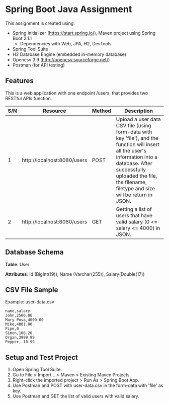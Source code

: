# Spring Boot Java Assignment


This assignment is created using:
* Spring Initializer (https://start.spring.io/), Maven project using Spring Boot 2.1.1 
  * Dependencies with Web, JPA, H2, DevTools 
* Spring Tool Suite
* H2 Database Engine (embedded in-memory database)
* Opencsv 3.9 (http://opencsv.sourceforge.net/)
* Postman (for API testing)

## Features
This is a web application with one endpoint /users, that provides two RESTful APIs function. 

|S/N|Resource|Method|Description|
|---|---|---|---|
|1|http://localhost:8080/users|POST| Upload a user data CSV file (using form-data with key 'file'), and the function will insert all the user's information into a database. After successfully uploaded the file, the filename, filetype and size will be return in JSON. | 
|2|http://localhost:8080/users|GET| Getting a list of users that have valid salary (0 <= salary <= 4000) in JSON.| 

## Database Schema
**Table**: User

**Attributes**: Id (BigInt(19)), Name (Varchar(255)), Salary(Double(17))

## CSV File Sample

Example: user-data.csv
```
name,salary
John,2500.06
Mary Posa,4000.00
Mike,4001.00
Pipe,0
Simon,100.20
Organ,3999.99
Pepper,-10.99
```

##  Setup and Test Project

1) Open Spring Tool Suite.
2) Go to File > Import... > Maven > Existing Maven Projects.
3) Right-click the imported project > Run As > Spring Boot App.
4) Use Postman and POST with user-data.csv in the form-data with 'file' as key.
5) Use Postman and GET the list of valid users with valid salary.

